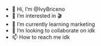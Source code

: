 - 👋 Hi, I’m @IvyBriceno
- 👀 I’m interested in 🎬
- 🌱 I’m currently learning marketing
- 💞️ I’m looking to collaborate on idk
- 📫 How to reach me idk

<!---
IvyBriceno/IvyBriceno is a ✨ special ✨ repository because its `README.md` (this file) appears on your GitHub profile.
You can click the Preview link to take a look at your changes.
--->
